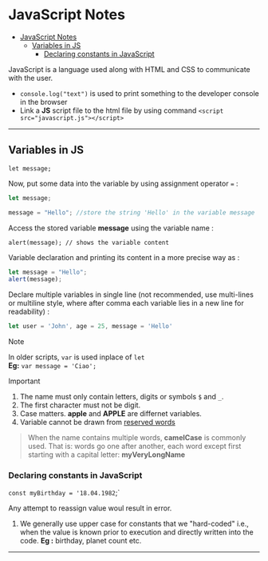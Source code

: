 # JavaScript Notes

- [JavaScript Notes](#javascript-notes)
  - [Variables in JS](#variables-in-js)
    - [Declaring constants in JavaScript](#declaring-constants-in-javascript)


JavaScript is a language used along with HTML and CSS to communicate with the user.

 - `console.log("text")` is used to print something to the developer console in the browser
 - Link a **JS** script file to the html file by using command `<script src="javascript.js"></script>`


--------------------------------------------------


## Variables in JS

`let message;`

Now, put some data into the variable by using assignment operator `=` :

``` js
let message;

message = "Hello"; //store the string 'Hello' in the variable message
```

Access the stored variable **message** using the variable name :

`alert(message); // shows the variable content`

Variable declaration and printing its content in a more precise way as  :

``` js
let message = "Hello";
alert(message);
```

Declare multiple variables in single line (not recommended, use multi-lines or multiline style, where after comma each variable lies in a new line for readability) :

``` js
let user = 'John', age = 25, message = 'Hello'
```

> [!NOTE]
> In older scripts, `var` is used inplace of `let`   
> **Eg:** `var message = 'Ciao';`

> [!IMPORTANT]
>1. The name must only contain letters, digits or symbols `$` and `_`.
>2. The first character must not be digit.
>3. Case matters. **apple** and **APPLE** are differnet variables.
>4. Variable cannot be drawn from [reserved words](https://developer.mozilla.org/en-US/docs/Web/JavaScript/Reference/Lexical_grammar#reserved_words)

> When the name contains multiple words, <b>camelCase</b> is commonly used. That is: words go one after another, each word except first starting with a capital letter: **myVeryLongName**


### Declaring constants in JavaScript

`const myBirthday = '18.04.1982`;`

Any attempt to reassign value woul result in error.

1. We generally use upper case for constants that we "hard-coded" i.e.,  when the value is known prior to execution and directly written into the code.
**Eg :** birthday, planet count etc.

-----------------------------------------------